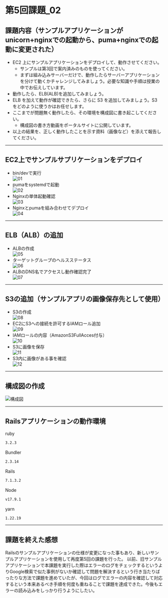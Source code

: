 # 第5回課題_02

## 課題内容（サンプルアプリケーションがunicorn+nginxでの起動から、puma+nginxでの起動に変更された）

- EC2 上にサンプルアプリケーションをデプロイして、動作させてください。
  - サンプルは第3回で案内済みのものを使ってください。
  - まずは組み込みサーバーだけで、動作したらサーバーアプリケーションを分けて動くかチャレンジしてみましょう。必要な知識や手順は授業の中でお伝えしています。
- 動作したら、ELB(ALB)を追加してみましょう。
- ELB を加えて動作が確認できたら、さらに S3 を追加してみましょう。S3 をどのように使うかはお任せします。
- ここまでが問題無く動作したら、その環境を構成図に書き起こしてください。
  - 構成図の書き方動画をポータルサイトに公開しています。
- 以上の結果を、正しく動作したことを示す資料（画像など）を添えて報告してください。

---

## EC2上でサンプルサプリケーションをデプロイ

- bin/devで実行<br>![01](l05_02/01.png)
- pumaをsystemdで起動<br>![02](l05_02/02.png)
- Nginxの単体起動確認<br>![03](l05_02/03.png)
- Nginxとpumaを組み合わせてデプロイ<br>![04](l05_02/04.png)

---

## ELB（ALB）の追加

- ALBの作成<br>![05](l05_02/05.png)
- ターゲットグループのヘルスステータス<br>![06](l05_02/06.png)
- ALBのDNS名でアクセスし動作確認完了<br>![07](l05_02/07.png)

---

## S3の追加（サンプルアプリの画像保存先として使用）

- S3の作成<br>![08](l05_02/08.png)
- EC2にS3への接続を許可するIAMロール追加<br>![09](l05_02/09.png)
- IAMロールの内容（AmazonS3FullAcces付与）<br>![10](l05_02/10.png)
- S3に画像を保存<br>![11](l05_02/11.png)
- S3内に画像がある事を確認<br>![12](l05_02/12.png)

---

## 構成図の作成

![構成図](l05_02/構成図.png)

---

## Railsアプリケーションの動作環境

ruby

```bash
3.2.3
```

Bundler

```bash
2.3.14
```

Rails

```bash
7.1.3.2
```

Node

```bash
v17.9.1
```

yarn

```bash
1.22.19
```


---

## 課題を終えた感想

Railsのサンプルアプリケーションの仕様が変更になった事もあり、新しいサンプルアプリケーションを使用して再度第5回の課題を行った。
以前、旧サンプルアプリケーションで本課題を実行した際はエラーのログをチェックするというよりGoogle検索で似た事例がないか確認して問題を解決するという行き当たりばったりな方法で課題を進めていたが、今回はログでエラーの内容を確認して対応するという本来あるべき手順を何度も重ねることで課題を達成できた。今後もエラーの読み込みをしっかり行うようにしたい。
